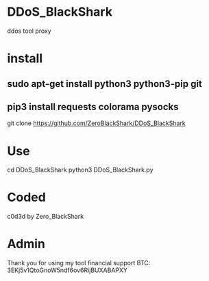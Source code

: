 # DDoS_BlackShark
ddos tool proxy

# install
sudo apt-get install python3 python3-pip git
-----
pip3 install requests colorama pysocks
-----
git clone https://github.com/ZeroBlackShark/DDoS_BlackShark

# Use
cd DDoS_BlackShark
python3 DDoS_BlackShark.py

# Coded
c0d3d by Zero_BlackShark

# Admin
Thank you for using my tool
financial support BTC:
3EKj5v1QtoGnoW5ndf6ov6RijBUXABAPXY
